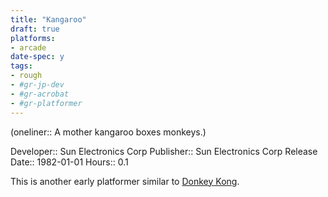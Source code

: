 ```yaml
---
title: "Kangaroo"
draft: true
platforms:
- arcade
date-spec: y
tags:
- rough
- #gr-jp-dev 
- #gr-acrobat 
- #gr-platformer 
---
```


(oneliner:: A mother kangaroo boxes monkeys.)

Developer:: Sun Electronics Corp
Publisher:: Sun Electronics Corp
Release Date:: 1982-01-01
Hours:: 0.1

This is another early platformer similar to [Donkey Kong](gamerecs/Donkey%20Kong.md).